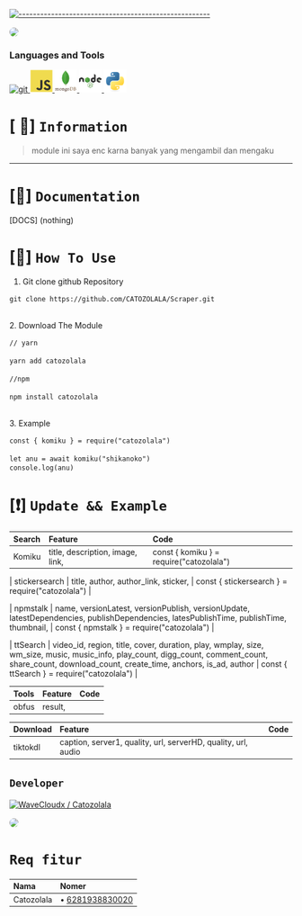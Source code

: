 [![-----------------------------------------------------](https://raw.githubusercontent.com/andreasbm/readme/master/assets/lines/colored.png)](#table-of-contents)

<img align="center" src="https://i.pinimg.com/originals/97/41/f0/9741f0c6151635b29300e6f7656e1644.gif" style="border-radius: 10px;"/>


<h3 align="left">Languages and Tools </h3>

<p align="left"> <a href="https://git-scm.com/" target="_blank" rel="noreferrer"> 
  <img src="https://www.vectorlogo.zone/logos/git-scm/git-scm-icon.svg" alt="git" width="40" height="40"/> 
</a> 
  <a href="https://developer.mozilla.org/en-US/docs/Web/JavaScript" target="_blank" rel="noreferrer"> 
    <img src="https://raw.githubusercontent.com/devicons/devicon/master/icons/javascript/javascript-original.svg" alt="javascript" width="40" height="40"/> 
  </a> 
  <a href="https://www.mongodb.com/" target="_blank" rel="noreferrer"> 
    <img src="https://raw.githubusercontent.com/devicons/devicon/master/icons/mongodb/mongodb-original-wordmark.svg" alt="mongodb" width="40" height="40"/> 
  </a> 
  <a href="https://nodejs.org" target="_blank" rel="noreferrer"> 
    <img src="https://raw.githubusercontent.com/devicons/devicon/master/icons/nodejs/nodejs-original-wordmark.svg" alt="nodejs" width="40" height="40"/> 
  </a> 
  <a href="https://www.python.org" target="_blank" rel="noreferrer"> 
    <img src="https://raw.githubusercontent.com/devicons/devicon/master/icons/python/python-original.svg" alt="python" width="40" height="40"/> 
  </a> 
</p>
</p>


# [ 🚩] `Information`
> module ini saya enc karna banyak yang mengambil dan mengaku
_______________________

# [📑] `Documentation`
[DOCS] (nothing)

# [🧲] `How To Use`
1. Git clone github Repository
```
git clone https://github.com/CATOZOLALA/Scraper.git
```
<br>
2. Download The Module 

```
// yarn

yarn add catozolala

//npm

npm install catozolala
```

<br>
3. Example 

```
const { komiku } = require("catozolala")

let anu = await komiku("shikanoko")
console.log(anu)
```


# [❗] `Update && Example`


| Search | Feature | Code |
|:--------------|:--------------|:------------|
| Komiku   | title, description, image, link, | const { komiku } = require("catozolala") |

| stickersearch | title, author, author_link, sticker, | const { stickersearch } = require("catozolala") |

| npmstalk | name, versionLatest, versionPublish, versionUpdate, latestDependencies, publishDependencies, latesPublishTime, publishTime, thumbnail, | const { npmstalk } = require("catozolala") |

| ttSearch | video_id, region, title, cover, duration, play, wmplay, size, wm_size, music, music_info, play_count, digg_count, comment_count, share_count, download_count, create_time, anchors, is_ad, author | const { ttSearch } = require("catozolala") |

| Tools | Feature | Code |
|:-----------|:--------------|:---------|
| obfus | result, | 


| Download | Feature | Code |
|:-------------------|:----------------|:-----------|
| tiktokdl | caption, server1, quality, url, serverHD, quality, url, audio |

## `Developer`
[![WaveCloudx / Catozolala](https://github.com/WaveCloudx.png?size=100)](https://github.com/WaveCloudx)

<img align="center" src="https://i.ibb.co.com/k2x78wh/anime-characters-of-girls-frontline-3f2gt7tzkvo6npke.jpg" style="border-radius: 10px;"/>


# `Req fitur`
| Nama | Nomer |
|:-----|:------|
| Catozolala | • [6281938830020](https://wa.me/6281938830020) |